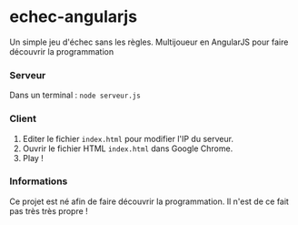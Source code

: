 # echec-angularjs
Un simple jeu d'échec sans les règles. Multijoueur en AngularJS pour faire découvrir la programmation

### Serveur

Dans un terminal : `node serveur.js`

### Client

1. Editer le fichier `index.html` pour modifier l'IP du serveur.
2. Ouvrir le fichier HTML `index.html` dans Google Chrome.
3. Play !

### Informations

Ce projet est né afin de faire découvrir la programmation. Il n'est de ce fait pas très très propre !